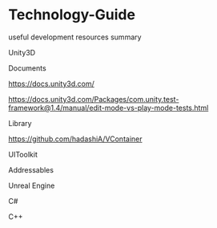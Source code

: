 # Technology-Guide
useful development resources summary

Unity3D

Documents

https://docs.unity3d.com/

https://docs.unity3d.com/Packages/com.unity.test-framework@1.4/manual/edit-mode-vs-play-mode-tests.html

Library

https://github.com/hadashiA/VContainer


UIToolkit

Addressables

Unreal Engine

C#

C++
